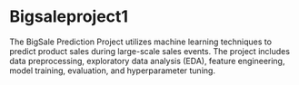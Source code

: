 # Bigsaleproject1
The BigSale Prediction Project utilizes machine learning techniques to predict product sales during large-scale sales events. The project includes data preprocessing, exploratory data analysis (EDA), feature engineering, model training, evaluation, and hyperparameter tuning.
